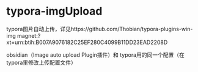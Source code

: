# typora-imgUpload
typora图片自动上传，详见https://github.com/Thobian/typora-plugins-win-img
magnet:?xt=urn:btih:B007A9076182C25EF280C4099B11DD23EAD2208D

obsidian（Image auto upload Plugin插件）和 typora用的同一个配置（在typora里修改上传配置文件）
